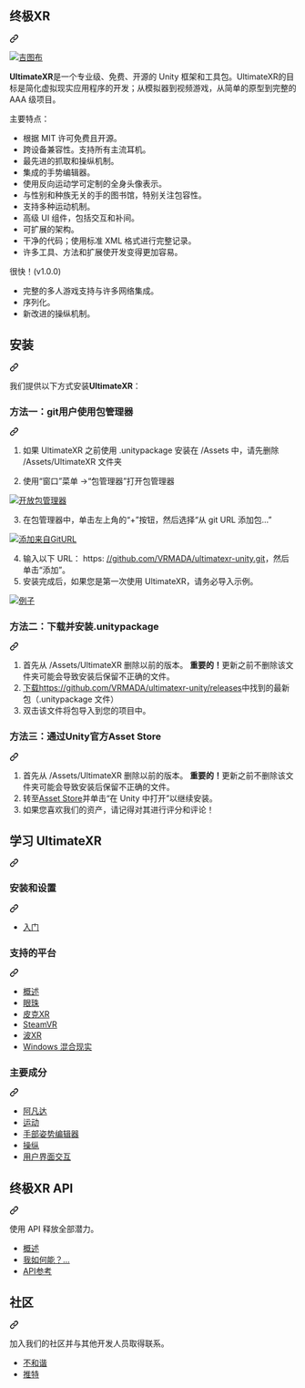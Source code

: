 <div class="Box-sc-g0xbh4-0 bJMeLZ js-snippet-clipboard-copy-unpositioned" data-hpc="true"><article class="markdown-body entry-content container-lg" itemprop="text"><div class="markdown-heading" dir="auto"><h1 tabindex="-1" class="heading-element" dir="auto"><font style="vertical-align: inherit;"><font style="vertical-align: inherit;">终极XR</font></font></h1><a id="user-content-ultimatexr" class="anchor" aria-label="永久链接：UltimateXR" href="#ultimatexr"><svg class="octicon octicon-link" viewBox="0 0 16 16" version="1.1" width="16" height="16" aria-hidden="true"><path d="m7.775 3.275 1.25-1.25a3.5 3.5 0 1 1 4.95 4.95l-2.5 2.5a3.5 3.5 0 0 1-4.95 0 .751.751 0 0 1 .018-1.042.751.751 0 0 1 1.042-.018 1.998 1.998 0 0 0 2.83 0l2.5-2.5a2.002 2.002 0 0 0-2.83-2.83l-1.25 1.25a.751.751 0 0 1-1.042-.018.751.751 0 0 1-.018-1.042Zm-4.69 9.64a1.998 1.998 0 0 0 2.83 0l1.25-1.25a.751.751 0 0 1 1.042.018.751.751 0 0 1 .018 1.042l-1.25 1.25a3.5 3.5 0 1 1-4.95-4.95l2.5-2.5a3.5 3.5 0 0 1 4.95 0 .751.751 0 0 1-.018 1.042.751.751 0 0 1-1.042.018 1.998 1.998 0 0 0-2.83 0l-2.5 2.5a1.998 1.998 0 0 0 0 2.83Z"></path></svg></a></div>
<p dir="auto"><a target="_blank" rel="noopener noreferrer nofollow" href="https://user-images.githubusercontent.com/5702147/197527335-7fea8987-44ed-4412-8304-63f28e291d60.png"><img src="https://user-images.githubusercontent.com/5702147/197527335-7fea8987-44ed-4412-8304-63f28e291d60.png" alt="吉图布" style="max-width: 100%;"></a></p>
<p dir="auto"><strong><font style="vertical-align: inherit;"><font style="vertical-align: inherit;">UltimateXR</font></font></strong><font style="vertical-align: inherit;"><font style="vertical-align: inherit;">是一个专业级、免费、开源的 Unity 框架和工具包。</font><font style="vertical-align: inherit;">UltimateXR的目标是简化虚拟现实应用程序的开发；</font><font style="vertical-align: inherit;">从模拟器到视频游戏，从简单的原型到完整的 AAA 级项目。</font></font></p>
<p dir="auto"><font style="vertical-align: inherit;"><font style="vertical-align: inherit;">主要特点：</font></font></p>
<ul dir="auto">
<li><font style="vertical-align: inherit;"><font style="vertical-align: inherit;">根据 MIT 许可免费且开源。</font></font></li>
<li><font style="vertical-align: inherit;"><font style="vertical-align: inherit;">跨设备兼容性。</font><font style="vertical-align: inherit;">支持所有主流耳机。</font></font></li>
<li><font style="vertical-align: inherit;"><font style="vertical-align: inherit;">最先进的抓取和操纵机制。</font></font></li>
<li><font style="vertical-align: inherit;"><font style="vertical-align: inherit;">集成的手势编辑器。</font></font></li>
<li><font style="vertical-align: inherit;"><font style="vertical-align: inherit;">使用反向运动学可定制的全身头像表示。</font></font></li>
<li><font style="vertical-align: inherit;"><font style="vertical-align: inherit;">与性别和种族无关的手的图书馆，特别关注包容性。</font></font></li>
<li><font style="vertical-align: inherit;"><font style="vertical-align: inherit;">支持多种运动机制。</font></font></li>
<li><font style="vertical-align: inherit;"><font style="vertical-align: inherit;">高级 UI 组件，包括交互和补间。</font></font></li>
<li><font style="vertical-align: inherit;"><font style="vertical-align: inherit;">可扩展的架构。</font></font></li>
<li><font style="vertical-align: inherit;"><font style="vertical-align: inherit;">干净的代码；</font><font style="vertical-align: inherit;">使用标准 XML 格式进行完整记录。</font></font></li>
<li><font style="vertical-align: inherit;"><font style="vertical-align: inherit;">许多工具、方法和扩展使开发变得更加容易。</font></font></li>
</ul>
<p dir="auto"><font style="vertical-align: inherit;"><font style="vertical-align: inherit;">很快！</font><font style="vertical-align: inherit;">(v1.0.0)</font></font></p>
<ul dir="auto">
<li><font style="vertical-align: inherit;"><font style="vertical-align: inherit;">完整的多人游戏支持与许多网络集成。</font></font></li>
<li><font style="vertical-align: inherit;"><font style="vertical-align: inherit;">序列化。</font></font></li>
<li><font style="vertical-align: inherit;"><font style="vertical-align: inherit;">新改进的操纵机制。</font></font></li>
</ul>
<div class="markdown-heading" dir="auto"><h2 tabindex="-1" class="heading-element" dir="auto"><font style="vertical-align: inherit;"><font style="vertical-align: inherit;">安装</font></font></h2><a id="user-content-installation" class="anchor" aria-label="永久链接：安装" href="#installation"><svg class="octicon octicon-link" viewBox="0 0 16 16" version="1.1" width="16" height="16" aria-hidden="true"><path d="m7.775 3.275 1.25-1.25a3.5 3.5 0 1 1 4.95 4.95l-2.5 2.5a3.5 3.5 0 0 1-4.95 0 .751.751 0 0 1 .018-1.042.751.751 0 0 1 1.042-.018 1.998 1.998 0 0 0 2.83 0l2.5-2.5a2.002 2.002 0 0 0-2.83-2.83l-1.25 1.25a.751.751 0 0 1-1.042-.018.751.751 0 0 1-.018-1.042Zm-4.69 9.64a1.998 1.998 0 0 0 2.83 0l1.25-1.25a.751.751 0 0 1 1.042.018.751.751 0 0 1 .018 1.042l-1.25 1.25a3.5 3.5 0 1 1-4.95-4.95l2.5-2.5a3.5 3.5 0 0 1 4.95 0 .751.751 0 0 1-.018 1.042.751.751 0 0 1-1.042.018 1.998 1.998 0 0 0-2.83 0l-2.5 2.5a1.998 1.998 0 0 0 0 2.83Z"></path></svg></a></div>
<p dir="auto"><font style="vertical-align: inherit;"><font style="vertical-align: inherit;">我们提供以下方式安装</font></font><strong><font style="vertical-align: inherit;"><font style="vertical-align: inherit;">UltimateXR</font></font></strong><font style="vertical-align: inherit;"><font style="vertical-align: inherit;">：</font></font></p>
<div class="markdown-heading" dir="auto"><h3 tabindex="-1" class="heading-element" dir="auto"><font style="vertical-align: inherit;"><font style="vertical-align: inherit;">方法一：git用户使用包管理器</font></font></h3><a id="user-content-method-1-using-package-manager-for-git-users" class="anchor" aria-label="永久链接：方法 1：为 git 用户使用包管理器" href="#method-1-using-package-manager-for-git-users"><svg class="octicon octicon-link" viewBox="0 0 16 16" version="1.1" width="16" height="16" aria-hidden="true"><path d="m7.775 3.275 1.25-1.25a3.5 3.5 0 1 1 4.95 4.95l-2.5 2.5a3.5 3.5 0 0 1-4.95 0 .751.751 0 0 1 .018-1.042.751.751 0 0 1 1.042-.018 1.998 1.998 0 0 0 2.83 0l2.5-2.5a2.002 2.002 0 0 0-2.83-2.83l-1.25 1.25a.751.751 0 0 1-1.042-.018.751.751 0 0 1-.018-1.042Zm-4.69 9.64a1.998 1.998 0 0 0 2.83 0l1.25-1.25a.751.751 0 0 1 1.042.018.751.751 0 0 1 .018 1.042l-1.25 1.25a3.5 3.5 0 1 1-4.95-4.95l2.5-2.5a3.5 3.5 0 0 1 4.95 0 .751.751 0 0 1-.018 1.042.751.751 0 0 1-1.042.018 1.998 1.998 0 0 0-2.83 0l-2.5 2.5a1.998 1.998 0 0 0 0 2.83Z"></path></svg></a></div>
<ol dir="auto">
<li>
<p dir="auto"><font style="vertical-align: inherit;"><font style="vertical-align: inherit;">如果 UltimateXR 之前使用 .unitypackage 安装在 /Assets 中，请先删除 /Assets/UltimateXR 文件夹</font></font></p>
</li>
<li>
<p dir="auto"><font style="vertical-align: inherit;"><font style="vertical-align: inherit;">使用“窗口”菜单 -&gt;“包管理器”打开包管理器</font></font></p>
</li>
</ol>
<p dir="auto"><a target="_blank" rel="noopener noreferrer nofollow" href="https://user-images.githubusercontent.com/5702147/197527726-7700f742-1055-4a66-8508-cc61ee529c08.jpg"><img src="https://user-images.githubusercontent.com/5702147/197527726-7700f742-1055-4a66-8508-cc61ee529c08.jpg" alt="开放包管理器" style="max-width: 100%;"></a></p>
<ol start="3" dir="auto">
<li><font style="vertical-align: inherit;"><font style="vertical-align: inherit;">在包管理器中，单击左上角的“+”按钮，然后选择“从 git URL 添加包...”</font></font></li>
</ol>
<p dir="auto"><a target="_blank" rel="noopener noreferrer nofollow" href="https://user-images.githubusercontent.com/5702147/197527755-cfc2a87c-980b-4ea3-96ee-34c385f79d86.JPG"><img src="https://user-images.githubusercontent.com/5702147/197527755-cfc2a87c-980b-4ea3-96ee-34c385f79d86.JPG" alt="添加来自GitURL" style="max-width: 100%;"></a></p>
<ol start="4" dir="auto">
<li><font style="vertical-align: inherit;"><font style="vertical-align: inherit;">输入以下 URL： https: </font></font><a href="https://github.com/VRMADA/ultimatexr-unity.git"><font style="vertical-align: inherit;"><font style="vertical-align: inherit;">//github.com/VRMADA/ultimatexr-unity.git</font></font></a><font style="vertical-align: inherit;"><font style="vertical-align: inherit;">，然后单击“添加”。</font></font></li>
<li><font style="vertical-align: inherit;"><font style="vertical-align: inherit;">安装完成后，如果您是第一次使用 UltimateXR，请务必导入示例。</font></font></li>
</ol>
<p dir="auto"><a target="_blank" rel="noopener noreferrer nofollow" href="https://user-images.githubusercontent.com/5702147/197527794-2f304b4d-0b36-4058-96d1-b7e4d389c0a7.jpg"><img src="https://user-images.githubusercontent.com/5702147/197527794-2f304b4d-0b36-4058-96d1-b7e4d389c0a7.jpg" alt="例子" style="max-width: 100%;"></a></p>
<div class="markdown-heading" dir="auto"><h3 tabindex="-1" class="heading-element" dir="auto"><font style="vertical-align: inherit;"><font style="vertical-align: inherit;">方法二：下载并安装.unitypackage</font></font></h3><a id="user-content-method-2-downloading-and-installing-the-unitypackage" class="anchor" aria-label="永久链接：方法 2：下载并安装 .unitypackage" href="#method-2-downloading-and-installing-the-unitypackage"><svg class="octicon octicon-link" viewBox="0 0 16 16" version="1.1" width="16" height="16" aria-hidden="true"><path d="m7.775 3.275 1.25-1.25a3.5 3.5 0 1 1 4.95 4.95l-2.5 2.5a3.5 3.5 0 0 1-4.95 0 .751.751 0 0 1 .018-1.042.751.751 0 0 1 1.042-.018 1.998 1.998 0 0 0 2.83 0l2.5-2.5a2.002 2.002 0 0 0-2.83-2.83l-1.25 1.25a.751.751 0 0 1-1.042-.018.751.751 0 0 1-.018-1.042Zm-4.69 9.64a1.998 1.998 0 0 0 2.83 0l1.25-1.25a.751.751 0 0 1 1.042.018.751.751 0 0 1 .018 1.042l-1.25 1.25a3.5 3.5 0 1 1-4.95-4.95l2.5-2.5a3.5 3.5 0 0 1 4.95 0 .751.751 0 0 1-.018 1.042.751.751 0 0 1-1.042.018 1.998 1.998 0 0 0-2.83 0l-2.5 2.5a1.998 1.998 0 0 0 0 2.83Z"></path></svg></a></div>
<ol dir="auto">
<li><font style="vertical-align: inherit;"><font style="vertical-align: inherit;">首先从 /Assets/UltimateXR 删除以前的版本。
</font></font><strong><font style="vertical-align: inherit;"><font style="vertical-align: inherit;">重要的！</font></font></strong><font style="vertical-align: inherit;"><font style="vertical-align: inherit;">更新之前不删除该文件夹可能会导致安装后保留不正确的文件。</font></font></li>
<li><font style="vertical-align: inherit;"><a href="https://github.com/VRMADA/ultimatexr-unity/releases"><font style="vertical-align: inherit;">下载https://github.com/VRMADA/ultimatexr-unity/releases</font></a><font style="vertical-align: inherit;">中找到的最新包（.unitypackage 文件）</font></font><a href="https://github.com/VRMADA/ultimatexr-unity/releases"><font style="vertical-align: inherit;"></font></a></li>
<li><font style="vertical-align: inherit;"><font style="vertical-align: inherit;">双击该文件将包导入到您的项目中。</font></font></li>
</ol>
<div class="markdown-heading" dir="auto"><h3 tabindex="-1" class="heading-element" dir="auto"><font style="vertical-align: inherit;"><font style="vertical-align: inherit;">方法三：通过Unity官方Asset Store</font></font></h3><a id="user-content-method-3-through-the-official-unity-asset-store" class="anchor" aria-label="固定链接：方法3：通过Unity官方Asset Store" href="#method-3-through-the-official-unity-asset-store"><svg class="octicon octicon-link" viewBox="0 0 16 16" version="1.1" width="16" height="16" aria-hidden="true"><path d="m7.775 3.275 1.25-1.25a3.5 3.5 0 1 1 4.95 4.95l-2.5 2.5a3.5 3.5 0 0 1-4.95 0 .751.751 0 0 1 .018-1.042.751.751 0 0 1 1.042-.018 1.998 1.998 0 0 0 2.83 0l2.5-2.5a2.002 2.002 0 0 0-2.83-2.83l-1.25 1.25a.751.751 0 0 1-1.042-.018.751.751 0 0 1-.018-1.042Zm-4.69 9.64a1.998 1.998 0 0 0 2.83 0l1.25-1.25a.751.751 0 0 1 1.042.018.751.751 0 0 1 .018 1.042l-1.25 1.25a3.5 3.5 0 1 1-4.95-4.95l2.5-2.5a3.5 3.5 0 0 1 4.95 0 .751.751 0 0 1-.018 1.042.751.751 0 0 1-1.042.018 1.998 1.998 0 0 0-2.83 0l-2.5 2.5a1.998 1.998 0 0 0 0 2.83Z"></path></svg></a></div>
<ol dir="auto">
<li><font style="vertical-align: inherit;"><font style="vertical-align: inherit;">首先从 /Assets/UltimateXR 删除以前的版本。
</font></font><strong><font style="vertical-align: inherit;"><font style="vertical-align: inherit;">重要的！</font></font></strong><font style="vertical-align: inherit;"><font style="vertical-align: inherit;">更新之前不删除该文件夹可能会导致安装后保留不正确的文件。</font></font></li>
<li><font style="vertical-align: inherit;"><font style="vertical-align: inherit;">转至</font></font><a href="https://assetstore.unity.com/packages/slug/236782" rel="nofollow"><font style="vertical-align: inherit;"><font style="vertical-align: inherit;">Asset Store</font></font></a><font style="vertical-align: inherit;"><font style="vertical-align: inherit;">并单击“在 Unity 中打开”以继续安装。</font></font></li>
<li><font style="vertical-align: inherit;"><font style="vertical-align: inherit;">如果您喜欢我们的资产，请记得对其进行评分和评论！</font></font></li>
</ol>
<div class="markdown-heading" dir="auto"><h2 tabindex="-1" class="heading-element" dir="auto"><font style="vertical-align: inherit;"><font style="vertical-align: inherit;">学习 UltimateXR</font></font></h2><a id="user-content-learn-ultimatexr" class="anchor" aria-label="永久链接：学习 UltimateXR" href="#learn-ultimatexr"><svg class="octicon octicon-link" viewBox="0 0 16 16" version="1.1" width="16" height="16" aria-hidden="true"><path d="m7.775 3.275 1.25-1.25a3.5 3.5 0 1 1 4.95 4.95l-2.5 2.5a3.5 3.5 0 0 1-4.95 0 .751.751 0 0 1 .018-1.042.751.751 0 0 1 1.042-.018 1.998 1.998 0 0 0 2.83 0l2.5-2.5a2.002 2.002 0 0 0-2.83-2.83l-1.25 1.25a.751.751 0 0 1-1.042-.018.751.751 0 0 1-.018-1.042Zm-4.69 9.64a1.998 1.998 0 0 0 2.83 0l1.25-1.25a.751.751 0 0 1 1.042.018.751.751 0 0 1 .018 1.042l-1.25 1.25a3.5 3.5 0 1 1-4.95-4.95l2.5-2.5a3.5 3.5 0 0 1 4.95 0 .751.751 0 0 1-.018 1.042.751.751 0 0 1-1.042.018 1.998 1.998 0 0 0-2.83 0l-2.5 2.5a1.998 1.998 0 0 0 0 2.83Z"></path></svg></a></div>
<div class="markdown-heading" dir="auto"><h3 tabindex="-1" class="heading-element" dir="auto"><font style="vertical-align: inherit;"><font style="vertical-align: inherit;">安装和设置</font></font></h3><a id="user-content-installation-and-setup" class="anchor" aria-label="永久链接：安装和设置" href="#installation-and-setup"><svg class="octicon octicon-link" viewBox="0 0 16 16" version="1.1" width="16" height="16" aria-hidden="true"><path d="m7.775 3.275 1.25-1.25a3.5 3.5 0 1 1 4.95 4.95l-2.5 2.5a3.5 3.5 0 0 1-4.95 0 .751.751 0 0 1 .018-1.042.751.751 0 0 1 1.042-.018 1.998 1.998 0 0 0 2.83 0l2.5-2.5a2.002 2.002 0 0 0-2.83-2.83l-1.25 1.25a.751.751 0 0 1-1.042-.018.751.751 0 0 1-.018-1.042Zm-4.69 9.64a1.998 1.998 0 0 0 2.83 0l1.25-1.25a.751.751 0 0 1 1.042.018.751.751 0 0 1 .018 1.042l-1.25 1.25a3.5 3.5 0 1 1-4.95-4.95l2.5-2.5a3.5 3.5 0 0 1 4.95 0 .751.751 0 0 1-.018 1.042.751.751 0 0 1-1.042.018 1.998 1.998 0 0 0-2.83 0l-2.5 2.5a1.998 1.998 0 0 0 0 2.83Z"></path></svg></a></div>
<ul dir="auto">
<li><a href="https://www.ultimatexr.io/guides/installation" rel="nofollow"><font style="vertical-align: inherit;"><font style="vertical-align: inherit;">入门</font></font></a></li>
</ul>
<div class="markdown-heading" dir="auto"><h3 tabindex="-1" class="heading-element" dir="auto"><font style="vertical-align: inherit;"><font style="vertical-align: inherit;">支持的平台</font></font></h3><a id="user-content-supported-platforms" class="anchor" aria-label="永久链接：支持的平台" href="#supported-platforms"><svg class="octicon octicon-link" viewBox="0 0 16 16" version="1.1" width="16" height="16" aria-hidden="true"><path d="m7.775 3.275 1.25-1.25a3.5 3.5 0 1 1 4.95 4.95l-2.5 2.5a3.5 3.5 0 0 1-4.95 0 .751.751 0 0 1 .018-1.042.751.751 0 0 1 1.042-.018 1.998 1.998 0 0 0 2.83 0l2.5-2.5a2.002 2.002 0 0 0-2.83-2.83l-1.25 1.25a.751.751 0 0 1-1.042-.018.751.751 0 0 1-.018-1.042Zm-4.69 9.64a1.998 1.998 0 0 0 2.83 0l1.25-1.25a.751.751 0 0 1 1.042.018.751.751 0 0 1 .018 1.042l-1.25 1.25a3.5 3.5 0 1 1-4.95-4.95l2.5-2.5a3.5 3.5 0 0 1 4.95 0 .751.751 0 0 1-.018 1.042.751.751 0 0 1-1.042.018 1.998 1.998 0 0 0-2.83 0l-2.5 2.5a1.998 1.998 0 0 0 0 2.83Z"></path></svg></a></div>
<ul dir="auto">
<li><a href="https://www.ultimatexr.io/guides/supported-platforms" rel="nofollow"><font style="vertical-align: inherit;"><font style="vertical-align: inherit;">概述</font></font></a></li>
<li><a href="https://www.ultimatexr.io/guides/oculus" rel="nofollow"><font style="vertical-align: inherit;"><font style="vertical-align: inherit;">眼珠</font></font></a></li>
<li><a href="https://www.ultimatexr.io/guides/picoxr" rel="nofollow"><font style="vertical-align: inherit;"><font style="vertical-align: inherit;">皮克XR</font></font></a></li>
<li><a href="https://www.ultimatexr.io/guides/steamvr" rel="nofollow"><font style="vertical-align: inherit;"><font style="vertical-align: inherit;">SteamVR</font></font></a></li>
<li><a href="https://www.ultimatexr.io/guides/wavexr" rel="nofollow"><font style="vertical-align: inherit;"><font style="vertical-align: inherit;">波XR</font></font></a></li>
<li><a href="https://www.ultimatexr.io/guides/windows-mixed-reality" rel="nofollow"><font style="vertical-align: inherit;"><font style="vertical-align: inherit;">Windows 混合现实</font></font></a></li>
</ul>
<div class="markdown-heading" dir="auto"><h3 tabindex="-1" class="heading-element" dir="auto"><font style="vertical-align: inherit;"><font style="vertical-align: inherit;">主要成分</font></font></h3><a id="user-content-main-components" class="anchor" aria-label="永久链接：主要组件" href="#main-components"><svg class="octicon octicon-link" viewBox="0 0 16 16" version="1.1" width="16" height="16" aria-hidden="true"><path d="m7.775 3.275 1.25-1.25a3.5 3.5 0 1 1 4.95 4.95l-2.5 2.5a3.5 3.5 0 0 1-4.95 0 .751.751 0 0 1 .018-1.042.751.751 0 0 1 1.042-.018 1.998 1.998 0 0 0 2.83 0l2.5-2.5a2.002 2.002 0 0 0-2.83-2.83l-1.25 1.25a.751.751 0 0 1-1.042-.018.751.751 0 0 1-.018-1.042Zm-4.69 9.64a1.998 1.998 0 0 0 2.83 0l1.25-1.25a.751.751 0 0 1 1.042.018.751.751 0 0 1 .018 1.042l-1.25 1.25a3.5 3.5 0 1 1-4.95-4.95l2.5-2.5a3.5 3.5 0 0 1 4.95 0 .751.751 0 0 1-.018 1.042.751.751 0 0 1-1.042.018 1.998 1.998 0 0 0-2.83 0l-2.5 2.5a1.998 1.998 0 0 0 0 2.83Z"></path></svg></a></div>
<ul dir="auto">
<li><a href="https://www.ultimatexr.io/guides/avatar" rel="nofollow"><font style="vertical-align: inherit;"><font style="vertical-align: inherit;">阿凡达</font></font></a></li>
<li><a href="https://www.ultimatexr.io/guides/locomotion" rel="nofollow"><font style="vertical-align: inherit;"><font style="vertical-align: inherit;">运动</font></font></a></li>
<li><a href="https://www.ultimatexr.io/guides/hand-pose-editor" rel="nofollow"><font style="vertical-align: inherit;"><font style="vertical-align: inherit;">手部姿势编辑器</font></font></a></li>
<li><a href="https://www.ultimatexr.io/guides/manipulation" rel="nofollow"><font style="vertical-align: inherit;"><font style="vertical-align: inherit;">操纵</font></font></a></li>
<li><a href="https://www.ultimatexr.io/guides/ui-interaction" rel="nofollow"><font style="vertical-align: inherit;"><font style="vertical-align: inherit;">用户界面交互</font></font></a></li>
</ul>
<div class="markdown-heading" dir="auto"><h2 tabindex="-1" class="heading-element" dir="auto"><font style="vertical-align: inherit;"><font style="vertical-align: inherit;">终极XR API</font></font></h2><a id="user-content-ultimatexr-api" class="anchor" aria-label="永久链接：UltimateXR API" href="#ultimatexr-api"><svg class="octicon octicon-link" viewBox="0 0 16 16" version="1.1" width="16" height="16" aria-hidden="true"><path d="m7.775 3.275 1.25-1.25a3.5 3.5 0 1 1 4.95 4.95l-2.5 2.5a3.5 3.5 0 0 1-4.95 0 .751.751 0 0 1 .018-1.042.751.751 0 0 1 1.042-.018 1.998 1.998 0 0 0 2.83 0l2.5-2.5a2.002 2.002 0 0 0-2.83-2.83l-1.25 1.25a.751.751 0 0 1-1.042-.018.751.751 0 0 1-.018-1.042Zm-4.69 9.64a1.998 1.998 0 0 0 2.83 0l1.25-1.25a.751.751 0 0 1 1.042.018.751.751 0 0 1 .018 1.042l-1.25 1.25a3.5 3.5 0 1 1-4.95-4.95l2.5-2.5a3.5 3.5 0 0 1 4.95 0 .751.751 0 0 1-.018 1.042.751.751 0 0 1-1.042.018 1.998 1.998 0 0 0-2.83 0l-2.5 2.5a1.998 1.998 0 0 0 0 2.83Z"></path></svg></a></div>
<p dir="auto"><font style="vertical-align: inherit;"><font style="vertical-align: inherit;">使用 API 释放全部潜力。</font></font></p>
<ul dir="auto">
<li><a href="https://www.ultimatexr.io/guides/scripting" rel="nofollow"><font style="vertical-align: inherit;"><font style="vertical-align: inherit;">概述</font></font></a></li>
<li><a href="https://www.ultimatexr.io/guides/scripting-how-do-i" rel="nofollow"><font style="vertical-align: inherit;"><font style="vertical-align: inherit;">我如何能？...</font></font></a></li>
<li><a href="https://www.ultimatexr.io/api/" rel="nofollow"><font style="vertical-align: inherit;"><font style="vertical-align: inherit;">API参考</font></font></a></li>
</ul>
<div class="markdown-heading" dir="auto"><h2 tabindex="-1" class="heading-element" dir="auto"><font style="vertical-align: inherit;"><font style="vertical-align: inherit;">社区</font></font></h2><a id="user-content-community" class="anchor" aria-label="永久链接：社区" href="#community"><svg class="octicon octicon-link" viewBox="0 0 16 16" version="1.1" width="16" height="16" aria-hidden="true"><path d="m7.775 3.275 1.25-1.25a3.5 3.5 0 1 1 4.95 4.95l-2.5 2.5a3.5 3.5 0 0 1-4.95 0 .751.751 0 0 1 .018-1.042.751.751 0 0 1 1.042-.018 1.998 1.998 0 0 0 2.83 0l2.5-2.5a2.002 2.002 0 0 0-2.83-2.83l-1.25 1.25a.751.751 0 0 1-1.042-.018.751.751 0 0 1-.018-1.042Zm-4.69 9.64a1.998 1.998 0 0 0 2.83 0l1.25-1.25a.751.751 0 0 1 1.042.018.751.751 0 0 1 .018 1.042l-1.25 1.25a3.5 3.5 0 1 1-4.95-4.95l2.5-2.5a3.5 3.5 0 0 1 4.95 0 .751.751 0 0 1-.018 1.042.751.751 0 0 1-1.042.018 1.998 1.998 0 0 0-2.83 0l-2.5 2.5a1.998 1.998 0 0 0 0 2.83Z"></path></svg></a></div>
<p dir="auto"><font style="vertical-align: inherit;"><font style="vertical-align: inherit;">加入我们的社区并与其他开发人员取得联系。</font></font></p>
<ul dir="auto">
<li><a href="https://discord.gg/GXHdneaFjA" rel="nofollow"><font style="vertical-align: inherit;"><font style="vertical-align: inherit;">不和谐</font></font></a></li>
<li><a href="https://twitter.com/ultimate_xr" rel="nofollow"><font style="vertical-align: inherit;"><font style="vertical-align: inherit;">推特</font></font></a></li>
</ul>
</article></div>
